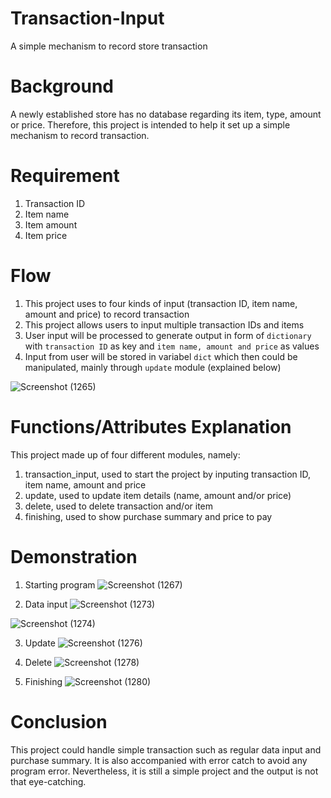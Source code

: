 # Transaction-Input
A simple mechanism to record store transaction
# Background
A newly established store has no database regarding its item, type, amount or price. Therefore, this project is intended to help it set up a simple mechanism to record transaction.
# Requirement
1. Transaction ID
2. Item name
3. Item amount
4. Item price
# Flow
1. This project uses to four kinds of input (transaction ID, item name, amount and price) to record transaction
2. This project allows users to input multiple transaction IDs and items
3. User input will be processed to generate output in form of `dictionary` with `transaction ID` as key and `item name, amount and price` as values
4. Input from user will be stored in variabel `dict` which then could be manipulated, mainly through `update` module (explained below)

![Screenshot (1265)](https://user-images.githubusercontent.com/122712029/212676502-82437b1e-bb74-44f8-a8c2-7d4898767819.png)

# Functions/Attributes Explanation
This project made up of four different modules, namely:
1. transaction_input, used to start the project by inputing transaction ID, item name, amount and price
2. update, used to update item details (name, amount and/or price)
3. delete, used to delete transaction and/or item
4. finishing, used to show purchase summary and price to pay
# Demonstration
1. Starting program 
![Screenshot (1267)](https://user-images.githubusercontent.com/122712029/212678404-d9efd024-2754-403a-a6b2-983d50a6b7e8.png)

2. Data input
![Screenshot (1273)](https://user-images.githubusercontent.com/122712029/212678886-59d01a26-9d92-447a-9b2b-2111ddcf5fef.png)

![Screenshot (1274)](https://user-images.githubusercontent.com/122712029/212678847-b5444e52-229c-40a7-b796-a825f642fe5d.png)

3. Update
![Screenshot (1276)](https://user-images.githubusercontent.com/122712029/212679324-238c784a-a3c9-4fb0-85b4-eea229ca2a58.png)

3. Delete
![Screenshot (1278)](https://user-images.githubusercontent.com/122712029/212679638-95471756-4c1a-4b16-a981-cdec80b98542.png)

4. Finishing
![Screenshot (1280)](https://user-images.githubusercontent.com/122712029/212679819-8e3a297e-7e11-43c9-b92e-f406cd96647d.png)

# Conclusion
This project could handle simple transaction such as regular data input and purchase summary. It is also accompanied with error catch to avoid any program error. Nevertheless, it is still a simple project and the output is not that eye-catching.
